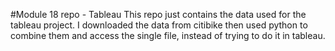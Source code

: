 #Module 18 repo - Tableau
This repo just contains the data used for the tableau project.
I downloaded the data from citibike then used python to combine them and access the single file, instead of trying to do it in tableau.

